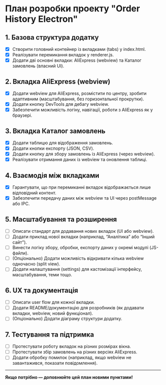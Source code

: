 # План розробки проекту "Order History Electron"

## 1. Базова структура додатку
- [x] Створити головний контейнер із вкладками (tabs) у index.html.
- [x] Реалізувати перемикання вкладок у renderer.js.
- [x] Додати дві основні вкладки: AliExpress (webview) та Каталог замовлень (власний UI).

## 2. Вкладка AliExpress (webview)
- [x] Додати webview для AliExpress, розмістити по центру, зробити адаптивним (масштабування, без горизонтальної прокрутки).
- [x] Додати кнопку DevTools для дебагу webview.
- [x] Забезпечити можливість логіну, навігації, роботи з AliExpress як у браузері.

## 3. Вкладка Каталог замовлень
- [x] Додати таблицю для відображення замовлень.
- [x] Додати кнопки експорту (JSON, CSV).
- [x] Додати кнопку для збору замовлень із AliExpress (через webview).
- [x] Реалізувати отримання даних із webview та оновлення таблиці.

## 4. Взаємодія між вкладками
- [x] Гарантувати, що при перемиканні вкладок відображається лише відповідний контент.
- [x] Забезпечити передачу даних між webview та UI через postMessage або IPC.

## 5. Масштабування та розширення
- [ ] Описати стандарт для додавання нових вкладок (UI або webview).
- [ ] Додати приклад нової вкладки (наприклад, “Аналітика” або “Інший сайт”).
- [ ] Винести логіку збору, обробки, експорту даних у окремі модулі (JS-файли).
- [ ] (Опціонально) Додати можливість відкривати кілька webview одночасно (split view).
- [ ] Додати налаштування (settings) для кастомізації інтерфейсу, масштабування, теми тощо.

## 6. UX та документація
- [ ] Описати user flow для кожної вкладки.
- [ ] Додати README/документацію для розробників (як додавати вкладки, webview, новий функціонал).
- [ ] (Опціонально) Додати діаграму структури додатку.

## 7. Тестування та підтримка
- [ ] Протестувати роботу вкладок на різних розмірах вікна.
- [ ] Протестувати збір замовлень на різних версіях AliExpress.
- [ ] Додати обробку помилок (наприклад, якщо webview не завантажився, показати повідомлення).

---

**Якщо потрібно — доповнюйте цей план новими пунктами!**
